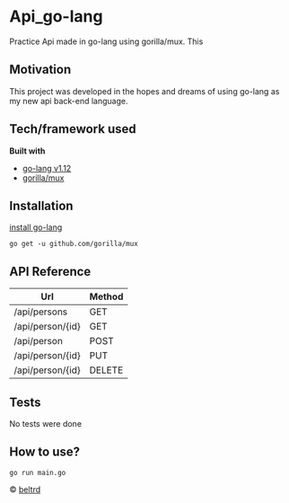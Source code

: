 # Api_go-lang
Practice Api made in go-lang using gorilla/mux. This 

## Motivation
This project was developed in the hopes and dreams of using go-lang as my new api back-end language.

## Tech/framework used
<b>Built with</b>
* [go-lang v1.12](https://golang.org/)
* [gorilla/mux](https://github.com/gorilla/mux)

## Installation
[install go-lang](https://golang.org/doc/install)
```
go get -u github.com/gorilla/mux
```
## API Reference
|  Url             | Method |
|------------------|--------|
| /api/persons     | GET    |
| /api/person/{id} | GET    |
| /api/person      | POST   |
| /api/person/{id} | PUT    |
| /api/person/{id} | DELETE |

## Tests
No tests were done

## How to use?
```
go run main.go
```

© [beltrd](https://github.com/beltrd)